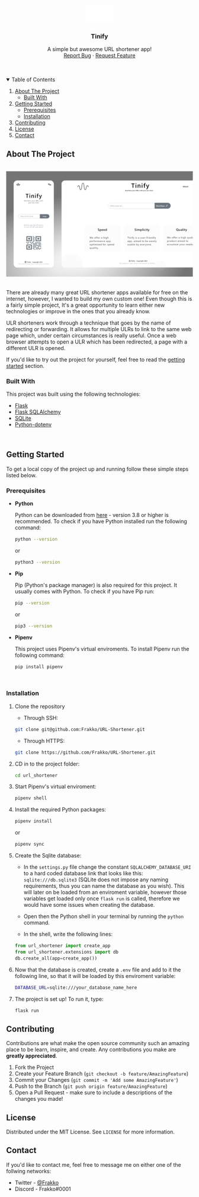 <!-- PROJECT SHIELDS -->
<!--
[![Contributors][contributors-shield]][contributors-url]
[![Forks][forks-shield]][forks-url]
[![Stargazers][stars-shield]][stars-url]
[![Issues][issues-shield]][issues-url]
[![MIT License][license-shield]][license-url]
[![LinkedIn][linkedin-shield]][linkedin-url]
-->

<!-- PROJECT LOGO -->
<br />
<p align="center">
  <img src="url_shortener/static/assets/logo.png" alt="Tinify logo" width="15%">
  <h3 align="center">Tinify</h3>
  <p align="center">
    A simple but awesome URL shortener app!
    <br />
    <a href="https://github.com/Frakko/URL-Shortener/issues">Report Bug</a>
    ·
    <a href="https://github.com/Frakko/URL-Shortener/issues">Request Feature</a>
  </p>
</p>

<br>
<br>

<!-- TABLE OF CONTENTS -->
<details open="open">
  <summary>Table of Contents</summary>
  <ol>
    <li>
      <a href="#about-the-project">About The Project</a>
      <ul>
        <li><a href="#built-with">Built With</a></li>
      </ul>
    </li>
    <li>
      <a href="#getting-started">Getting Started</a>
      <ul>
        <li><a href="#prerequisites">Prerequisites</a></li>
        <li><a href="#installation">Installation</a></li>
      </ul>
    </li>
    <li><a href="#contributing">Contributing</a></li>
    <li><a href="#license">License</a></li>
    <li><a href="#contact">Contact</a></li>
  </ol>
</details>

<!-- ABOUT THE PROJECT -->

## About The Project

<br>

<img src="url_shortener/static/assets/project-preview.png" alt="Project image">

<br>
<br>

There are already many great URL shortener apps available for free on the internet, however, I wanted to build my own custom one! Even though this is a fairly simple project, It's a great opportunity to learn either new technologies or improve in the ones that you already know.

ULR shorteners work through a technique that goes by the name of redirecting or forwarding. It allows for multiple ULRs to link to the same web page which, under certain circumstances is really useful. Once a web browser attempts to open a ULR which has been redirected, a page with a different ULR is opened.

If you'd like to try out the project for yourself, feel free to read the <a href="#getting-started">getting started</a> section.

### Built With

This project was built using the following technologies:

- [Flask](https://flask.palletsprojects.com/en/1.1.x/)
- [Flask SQLAlchemy](https://flask.palletsprojects.com/en/1.1.x/patterns/sqlalchemy/)
- [SQLite](https://www.sqlite.org/index.html)
- [Python-dotenv](https://pypi.org/project/python-dotenv/)

<br>

<!-- GETTING STARTED -->

## Getting Started

To get a local copy of the project up and running follow these simple steps listed below.

### Prerequisites

- **Python**

  Python can be downloaded from [here](https://www.python.org/downloads/) - version 3.8 or higher is recommended. To check if you have Python installed run the following command:

  ```sh
  python --version
  ```

  or

  ```sh
  python3 --version
  ```

- **Pip**

  Pip (Python's package manager) is also required for this project. It usually comes with Python. To check if you have Pip run:

  ```sh
  pip --version
  ```

  or

  ```sh
  pip3 --version
  ```

- **Pipenv**

  This project uses Pipenv's virtual enviroments. To install Pipenv run the following command:

  ```sh
  pip install pipenv
  ```

<br>

### Installation

1. Clone the repository

   - Through SSH:

   ```sh
   git clone git@github.com:Frakko/URL-Shortener.git
   ```

   - Through HTTPS:

   ```sh
   git clone https://github.com/Frakko/URL-Shortener.git
   ```

1. CD in to the project folder:
   ```sh
   cd url_shortener
   ```
1. Start Pipenv's virtual enviroment:
   ```sh
   pipenv shell
   ```
1. Install the required Python packages:
   ```sh
   pipenv install
   ```
   or
   ```sh
   pipenv sync
   ```
1. Create the Sqlite database:

   - In the `settings.py` file change the constant `SQLALCHEMY_DATABASE_URI` to a hard coded database link that looks like this: `sqlite:///db.sqlite3` (SQLite does not impose any naming requirements, thus you can name the database as you wish).
     This will later on be loaded from an enviroment variable, however those variables get loaded only once `flask run` is called, therefore we would have some issues when creating the database.

   - Open then the Python shell in your terminal by running the `python` command.

   - In the shell, write the following lines:

   ```py
   from url_shortener import create_app
   from url_shortener.extensions import db
   db.create_all(app=create_app())
   ```

1. Now that the database is created, create a `.env` file and add to it the following line, so that it will be loaded by this enviroment variable:
   ```sh
   DATABASE_URL=sqlite:///your_database_name_here
   ```
1. The project is set up! To run it, type:
   ```sh
   flask run
   ```

<!-- USAGE EXAMPLES -->
<!--
## Usage

Use this space to show useful examples of how a project can be used. Additional screenshots, code examples and demos work well in this space. You may also link to more resources.

_For more examples, please refer to the [Documentation](https://example.com)_
-->

<!-- ROADMAP -->
<!--
## Roadmap

See the [open issues](https://github.com/othneildrew/Best-README-Template/issues) for a list of proposed features (and known issues).
-->

<!-- CONTRIBUTING -->

## Contributing

Contributions are what make the open source community such an amazing place to be learn, inspire, and create. Any contributions you make are **greatly appreciated**.

1. Fork the Project
2. Create your Feature Branch (`git checkout -b feature/AmazingFeature`)
3. Commit your Changes (`git commit -m 'Add some AmazingFeature'`)
4. Push to the Branch (`git push origin feature/AmazingFeature`)
5. Open a Pull Request - make sure to include a descriptions of the changes you made!

<!-- LICENSE -->

## License

Distributed under the MIT License. See `LICENSE` for more information.

<!-- CONTACT -->

## Contact

If you'd like to contact me, feel free to message me on either one of the follwing networks:

- Twitter - [@Frakko](https://twitter.com/frakkoh)<br>
- Discord - Frakko#0001

<!-- ACKNOWLEDGEMENTS -->
<!--
## Acknowledgements
* [GitHub Emoji Cheat Sheet](https://www.webpagefx.com/tools/emoji-cheat-sheet)
* [Img Shields](https://shields.io)
* [Choose an Open Source License](https://choosealicense.com)
* [GitHub Pages](https://pages.github.com)
* [Animate.css](https://daneden.github.io/animate.css)
* [Loaders.css](https://connoratherton.com/loaders)
* [Slick Carousel](https://kenwheeler.github.io/slick)
* [Smooth Scroll](https://github.com/cferdinandi/smooth-scroll)
* [Sticky Kit](http://leafo.net/sticky-kit)
* [JVectorMap](http://jvectormap.com)
* [Font Awesome](https://fontawesome.com)
-->
